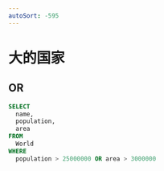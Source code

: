 ```yaml
---
autoSort: -595
---
```


# 大的国家

## OR

```sql
SELECT
  name,
  population,
  area
FROM
  World
WHERE
  population > 25000000 OR area > 3000000
```
